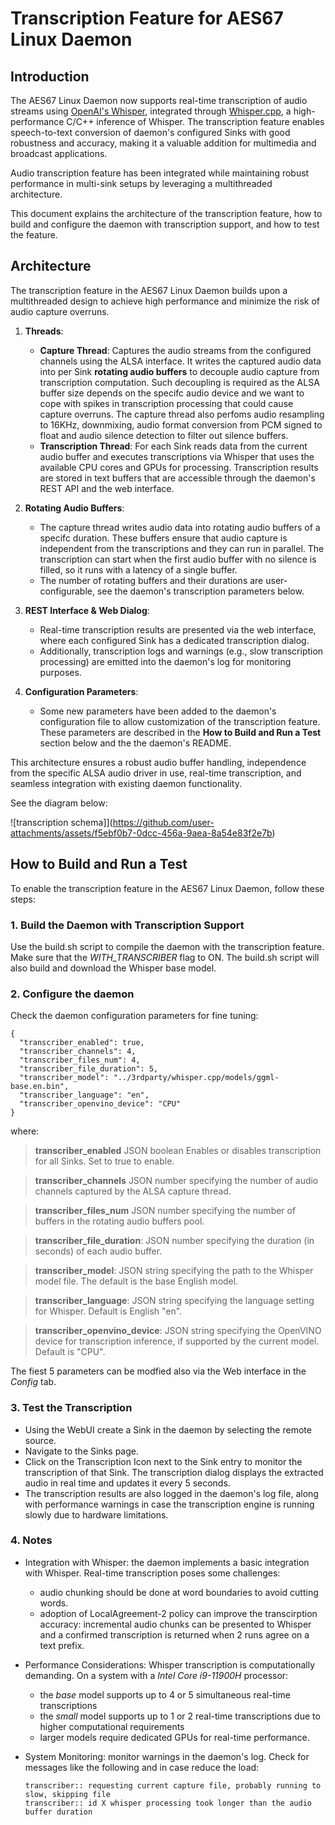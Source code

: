 # Transcription Feature for AES67 Linux Daemon

## Introduction

The AES67 Linux Daemon now supports real-time transcription of audio streams  using [OpenAI's Whisper](https://github.com/openai/whisper), integrated through [Whisper.cpp](https://github.com/ggml-org/whisper.cpp), a high-performance C/C++ inference of Whisper. The transcription feature enables speech-to-text conversion of daemon's configured Sinks with good robustness and accuracy, making it a valuable addition for multimedia and broadcast applications.

Audio transcription feature has been integrated while maintaining robust performance in multi-sink setups by leveraging a multithreaded architecture.

This document explains the architecture of the transcription feature, how to build and configure the daemon with transcription support, and how to test the feature.


## Architecture

The transcription feature in the AES67 Linux Daemon builds upon a multithreaded design to achieve high performance and minimize the risk of audio capture overruns.

1. **Threads**:
   - **Capture Thread**: Captures the audio streams from the configured channels using the ALSA interface. It writes the captured audio data into per Sink **rotating audio buffers** to decouple audio capture from transcription computation. Such decoupling is required as the ALSA buffer size depends on the specifc audio device and we want to cope with spikes in transcription processing that could cause capture overruns.
   The capture thread also perfoms audio resampling to 16KHz, downmixing, audio format conversion from PCM signed to float and audio silence detection to filter out silence buffers.
   - **Transcription Thread**: For each Sink reads data from the current audio buffer and executes transcriptions via Whisper that uses the available CPU cores and GPUs for processing. Transcription results are stored in text buffers that are accessible through the daemon's REST API and the web interface.

2. **Rotating Audio Buffers**:
   - The capture thread writes audio data into rotating audio buffers of a specifc duration. These buffers ensure that audio capture is independent from the transcriptions and they can run in parallel. The transcription can start when the first audio buffer with no silence is filled, so it runs with a latency of a single buffer.
   - The number of rotating buffers and their durations are user-configurable, see the daemon's transcription parameters below.

3. **REST Interface & Web Dialog**:
   - Real-time transcription results are presented via the web interface, where each configured Sink has a dedicated transcription dialog.
   - Additionally, transcription logs and warnings (e.g., slow transcription processing) are emitted into the daemon's log for monitoring purposes.

4. **Configuration Parameters**:
   - Some new parameters have been added to the daemon's configuration file to allow customization of the transcription feature. These parameters are described in the **How to Build and Run a Test** section below and the the daemon's README.

This architecture ensures a robust audio buffer handling, independence from the specific ALSA audio driver in use, real-time transcription, and seamless integration with existing daemon functionality.

See the diagram below:

![transcription schema]](https://github.com/user-attachments/assets/f5ebf0b7-0dcc-456a-9aea-8a54e83f2e7b)


## How to Build and Run a Test

To enable the transcription feature in the AES67 Linux Daemon, follow these steps:

### 1. Build the Daemon with Transcription Support

Use the build.sh script to compile the daemon with the transcription feature. Make sure that the _WITH_TRANSCRIBER_ flag to ON. The build.sh script will also build and download the Whisper base model.

### 2. Configure the daemon

Check the daemon configuration parameters for fine tuning:


    {
      "transcriber_enabled": true,
      "transcriber_channels": 4,
	  "transcriber_files_num": 4,
      "transcriber_file_duration": 5,
      "transcriber_model": "../3rdparty/whisper.cpp/models/ggml-base.en.bin",
      "transcriber_language": "en",
      "transcriber_openvino_device": "CPU"
    }

where:

> **transcriber\_enabled**
> JSON boolean Enables or disables transcription for all Sinks. Set to true to enable.

> **transcriber\_channels**
> JSON number specifying the number of audio channels captured by the ALSA capture thread.

> **transcriber\_files\_num**
> JSON number specifying the number of buffers in the rotating audio buffers pool.

> **transcriber\_file\_duration**: 
> JSON number specifying the duration (in seconds) of each audio buffer.

> **transcriber\_model**: 
> JSON string specifying the path to the Whisper model file. The default is the base English model.

> **transcriber\_language**: 
> JSON string specifying the language setting for Whisper. Default is English "en".

> **transcriber\_openvino\_device**: 
> JSON string specifying the OpenVINO device for transcription inference, if supported by the current model. Default is "CPU".

The fiest 5 parameters can be modfied also via the Web interface in the _Config_ tab.

### 3. Test the Transcription

- Using the WebUI create a Sink in the daemon by selecting the remote source.
- Navigate to the Sinks page.
- Click on the Transcription Icon next to the Sink entry to monitor the transcription of that Sink. The transcription dialog displays the extracted audio in real time and updates it every 5 seconds.
- The transcription results are also logged in the daemon's log file, along with performance warnings in case the transcription engine is running slowly due to hardware limitations.

### 4. Notes

- Integration with Whisper: the daemon implements a basic integration with Whisper. Real-time transcription poses some challenges: 
  - audio chunking should be done at word boundaries to avoid cutting words.
  - adoption of LocalAgreement-2 policy can improve the transcirption accuracy: incremental audio chunks can be presented to Whisper and a confirmed transcription is returned when 2 runs agree on a text prefix.
- Performance Considerations: Whisper transcription is computationally demanding. On a system with a _Intel Core i9-11900H_ processor:
  - the _base_ model supports up to 4 or 5 simultaneous real-time transcriptions
  - the _small_ model supports up to 1 or 2 real-time transcriptions due to higher computational requirements
   - larger models require dedicated GPUs for real-time performance.

- System Monitoring: monitor warnings in the daemon's log. Check for messages like the following and in case reduce the load:

      transcriber:: requesting current capture file, probably running to slow, skipping file     
      transcriber:: id X whisper processing took longer than the audio buffer duration


